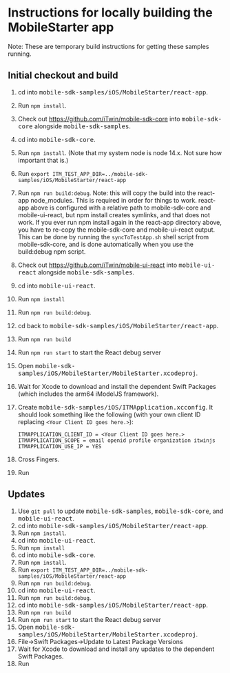 # Instructions for locally building the MobileStarter app 

Note: These are temporary build instructions for getting these samples running.

## Initial checkout and build

1. cd into <span style="font-family: monospace">mobile-sdk-samples/iOS/MobileStarter/react-app</span>.
1. Run `npm install`.
1. Check out https://github.com/iTwin/mobile-sdk-core into <span style="font-family: monospace">mobile-sdk-core</span> alongside <span style="font-family: monospace">mobile-sdk-samples</span>.
1. cd into <span style="font-family: monospace">mobile-sdk-core</span>.
1. Run `npm install`. (Note that my system node is node 14.x. Not sure how important that is.)
1. Run `export ITM_TEST_APP_DIR=../mobile-sdk-samples/iOS/MobileStarter/react-app`
1. Run `npm run build:debug`. Note: this will copy the build into the react-app node_modules. This is required in order for things to work. react-app above is configured with a relative path to mobile-sdk-core and mobile-ui-react, but npm install creates symlinks, and that does not work. If you ever run npm install again in the react-app directory above, you have to re-copy the mobile-sdk-core and mobile-ui-react output. This can be done by running the `syncToTestApp.sh` shell script from mobile-sdk-core, and is done automatically when you use the build:debug npm script.
1. Check out https://github.com/iTwin/mobile-ui-react into <span style="font-family: monospace">mobile-ui-react</span> alongside <span style="font-family: monospace">mobile-sdk-samples</span>.
1. cd into <span style="font-family: monospace">mobile-ui-react</span>.
1. Run `npm install`
1. Run `npm run build:debug`.
1. cd back to <span style="font-family: monospace">mobile-sdk-samples/iOS/MobileStarter/react-app</span>.
1. Run `npm run build`
1. Run `npm run start` to start the React debug server
1. Open <span style="font-family: monospace">mobile-sdk-samples/iOS/MobileStarter/MobileStarter.xcodeproj</span>.
1. Wait for Xcode to download and install the dependent Swift Packages (which includes the arm64 iModelJS framework).
1. Create <span style="font-family: monospace">mobile-sdk-samples/iOS/ITMApplication.xcconfig</span>. It should look something like the following (with your own client ID replacing `<Your Client ID goes here.>`):

    ```
    ITMAPPLICATION_CLIENT_ID = <Your Client ID goes here.>
    ITMAPPLICATION_SCOPE = email openid profile organization itwinjs
    ITMAPPLICATION_USE_IP = YES
    ```

1. Cross Fingers.
1. Run

## Updates

1. Use `git pull` to update <span style="font-family: monospace">mobile-sdk-samples</span>, <span style="font-family: monospace">mobile-sdk-core</span>, and <span style="font-family: monospace">mobile-ui-react</span>.
1. cd into <span style="font-family: monospace">mobile-sdk-samples/iOS/MobileStarter/react-app</span>.
1. Run `npm install`.
1. cd into <span style="font-family: monospace">mobile-ui-react</span>.
1. Run `npm install`
1. cd into <span style="font-family: monospace">mobile-sdk-core</span>.
1. Run `npm install`.
1. Run `export ITM_TEST_APP_DIR=../mobile-sdk-samples/iOS/MobileStarter/react-app`
1. Run `npm run build:debug`.
1. cd into <span style="font-family: monospace">mobile-ui-react</span>.
1. Run `npm run build:debug`.
1. cd into <span style="font-family: monospace">mobile-sdk-samples/iOS/MobileStarter/react-app</span>.
1. Run `npm run build`
1. Run `npm run start` to start the React debug server
1. Open <span style="font-family: monospace">mobile-sdk-samples/iOS/MobileStarter/MobileStarter.xcodeproj</span>.
1. File->Swift Packages->Update to Latest Package Versions
1. Wait for Xcode to download and install any updates to the dependent Swift Packages.
1. Run